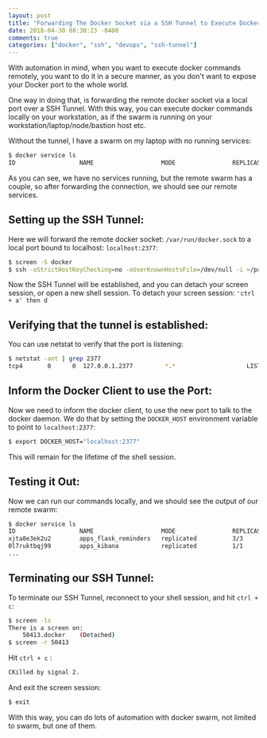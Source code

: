 ```yaml
---
layout: post
title: "Forwarding The Docker Socket via a SSH Tunnel to Execute Docker Commands Locally"
date: 2018-04-30 08:30:23 -0400
comments: true
categories: ["docker", "ssh", "devops", "ssh-tunnel"] 
---
```


With automation in mind, when you want to execute docker commands remotely, you want to do it in a secure manner, as you don't want to expose your Docker port to the whole world.

One way in doing that, is forwarding the remote docker socket via a local port over a SSH Tunnel. With this way, you can execute docker commands locally on your workstation, as if the swarm is running on your workstation/laptop/node/bastion host etc.

Without the tunnel, I have a swarm on my laptop with no running services:

```bash
$ docker service ls
ID                  NAME                   MODE                REPLICAS            IMAGE                                                               PORTS
```

As you can see, we have no services running, but the remote swarm has a couple, so after forwarding the connection, we should see our remote services.

<script id="mNCC" language="javascript">
    medianet_width = "728";
    medianet_height = "90";
    medianet_crid = "218284798";
    medianet_versionId = "3111299"; 
  </script>
<script src="//contextual.media.net/nmedianet.js?cid=8CUD78FSV"></script>

## Setting up the SSH Tunnel:

Here we will forward the remote docker socket: `/var/run/docker.sock` to a local port bound to localhost: `localhost:2377`:

```bash
$ screen -S docker
$ ssh -oStrictHostKeyChecking=no -oUserKnownHostsFile=/dev/null -i ~/path/to/key.pem -NL localhost:2377:/var/run/docker.sock root@docker-managers.mydomain.com
```

Now the SSH Tunnel will be established, and you can detach your screen session, or open a new shell session. To detach your screen session: `'ctrl + a' then d`

## Verifying that the tunnel is established:

You can use netstat to verify that the port is listening:

```bash
$ netstat -ant | grep 2377
tcp4       0      0  127.0.0.1.2377         *.*                    LISTEN
```

## Inform the Docker Client to use the Port:

Now we need to inform the docker client, to use the new port to talk to the docker daemon. We do that by setting the `DOCKER_HOST` environment variable to point to `localhost:2377`:

```bash
$ export DOCKER_HOST="localhost:2377"
```

This will remain for the lifetime of the shell session.

## Testing it Out:

Now we can run our commands locally, and we should see the output of our remote swarm:

```bash
$ docker service ls
ID                  NAME                   MODE                REPLICAS            IMAGE                                                               PORTS
xjta8e3ek2u2        apps_flask_reminders   replicated          3/3                 rbekker87/flask-reminders:debian
0l7ruktbqj99        apps_kibana            replicated          1/1                 kibana:latest
...
```

## Terminating our SSH Tunnel:

To terminate our SSH Tunnel, reconnect to your shell session, and hit `ctrl + c`:

```bash
$ screen -ls 
There is a screen on:
	50413.docker	(Detached)
$ screen -r 50413
```

Hit `ctrl + c` :

```bash
CKilled by signal 2.
```

And exit the screen session:

```bash
$ exit
```

With this way, you can do lots of automation with docker swarm, not limited to swarm, but one of them.
